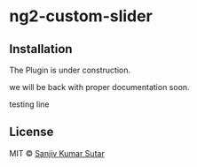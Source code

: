 # ng2-custom-slider

## Installation

The Plugin is under construction. 

we will be back  with proper documentation soon.

testing line

## License

MIT © [Sanjiv Kumar Sutar](mailto:sanjivsut@gmail.com)
